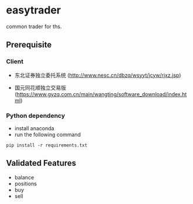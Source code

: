 # easytrader



common trader for ths.



## Prerequisite
### Client
* 东北证券独立委托系统 (http://www.nesc.cn/dbzq/wsyyt/jcyw/rjxz.jsp)

* 国元同花顺独立交易版 (https://www.gyzq.com.cn/main/wangting/software_download/index.html)

### Python dependency

* install anaconda 
* run the following command
```shell
pip install -r requirements.txt
```

## Validated Features
* balance
* positions
* buy
* sell
